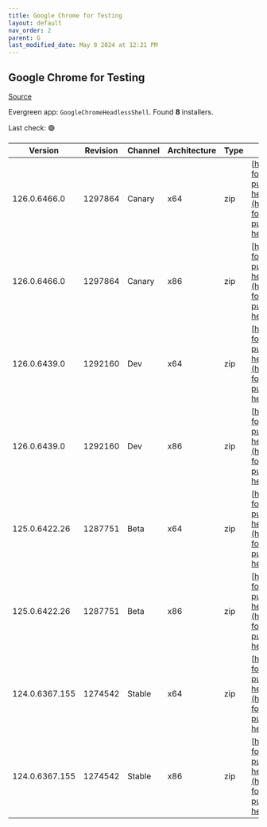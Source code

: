 ```yaml
---
title: Google Chrome for Testing
layout: default
nav_order: 2
parent: G
last_modified_date: May 8 2024 at 12:21 PM
---
```


## Google Chrome for Testing

[Source](https://googlechromelabs.github.io/chrome-for-testing/)

Evergreen app: `GoogleChromeHeadlessShell`. Found **8** installers.

Last check: 🟢

| Version        | Revision | Channel | Architecture | Type | URI                                                                                                                                                                                                                            |
| -------------- | -------- | ------- | ------------ | ---- | ------------------------------------------------------------------------------------------------------------------------------------------------------------------------------------------------------------------------------ |
| 126.0.6466.0   | 1297864  | Canary  | x64          | zip  | [https://storage.googleapis.com/chrome-for-testing-public/126.0.6466.0/win64/chrome-headless-shell-win64.zip](https://storage.googleapis.com/chrome-for-testing-public/126.0.6466.0/win64/chrome-headless-shell-win64.zip)     |
| 126.0.6466.0   | 1297864  | Canary  | x86          | zip  | [https://storage.googleapis.com/chrome-for-testing-public/126.0.6466.0/win32/chrome-headless-shell-win32.zip](https://storage.googleapis.com/chrome-for-testing-public/126.0.6466.0/win32/chrome-headless-shell-win32.zip)     |
| 126.0.6439.0   | 1292160  | Dev     | x64          | zip  | [https://storage.googleapis.com/chrome-for-testing-public/126.0.6439.0/win64/chrome-headless-shell-win64.zip](https://storage.googleapis.com/chrome-for-testing-public/126.0.6439.0/win64/chrome-headless-shell-win64.zip)     |
| 126.0.6439.0   | 1292160  | Dev     | x86          | zip  | [https://storage.googleapis.com/chrome-for-testing-public/126.0.6439.0/win32/chrome-headless-shell-win32.zip](https://storage.googleapis.com/chrome-for-testing-public/126.0.6439.0/win32/chrome-headless-shell-win32.zip)     |
| 125.0.6422.26  | 1287751  | Beta    | x64          | zip  | [https://storage.googleapis.com/chrome-for-testing-public/125.0.6422.26/win64/chrome-headless-shell-win64.zip](https://storage.googleapis.com/chrome-for-testing-public/125.0.6422.26/win64/chrome-headless-shell-win64.zip)   |
| 125.0.6422.26  | 1287751  | Beta    | x86          | zip  | [https://storage.googleapis.com/chrome-for-testing-public/125.0.6422.26/win32/chrome-headless-shell-win32.zip](https://storage.googleapis.com/chrome-for-testing-public/125.0.6422.26/win32/chrome-headless-shell-win32.zip)   |
| 124.0.6367.155 | 1274542  | Stable  | x64          | zip  | [https://storage.googleapis.com/chrome-for-testing-public/124.0.6367.155/win64/chrome-headless-shell-win64.zip](https://storage.googleapis.com/chrome-for-testing-public/124.0.6367.155/win64/chrome-headless-shell-win64.zip) |
| 124.0.6367.155 | 1274542  | Stable  | x86          | zip  | [https://storage.googleapis.com/chrome-for-testing-public/124.0.6367.155/win32/chrome-headless-shell-win32.zip](https://storage.googleapis.com/chrome-for-testing-public/124.0.6367.155/win32/chrome-headless-shell-win32.zip) |
